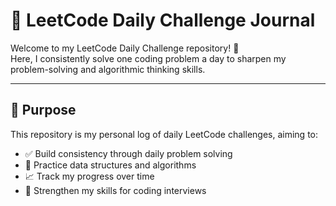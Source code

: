 # 🧠 LeetCode Daily Challenge Journal

Welcome to my LeetCode Daily Challenge repository! 🚀  
Here, I consistently solve one coding problem a day to sharpen my problem-solving and algorithmic thinking skills.

---

## 📌 Purpose

This repository is my personal log of daily LeetCode challenges, aiming to:

- ✅ Build consistency through daily problem solving
- 🧠 Practice data structures and algorithms
- 📈 Track my progress over time
- 💼 Strengthen my skills for coding interviews
